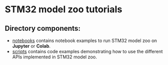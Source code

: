 # STM32 model zoo tutorials

## Directory components:

* [notebooks](./notebooks/README.md) contains notebook examples to run STM32 model zoo on **Jupyter** or **Colab**.
* [scripts](./scripts/README.md) contains code examples demonstrating how to use the different APIs implemented in STM32 model zoo.